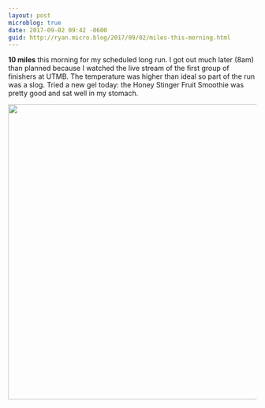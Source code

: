 ```yaml
---
layout: post
microblog: true
date: 2017-09-02 09:42 -0600
guid: http://ryan.micro.blog/2017/09/02/miles-this-morning.html
---
```

**10 miles** this morning for my scheduled long run. I got out much later (8am) than planned because I watched the live stream of the first group of finishers at UTMB. The temperature was higher than ideal so part of the run was a slog. Tried a new gel today: the Honey Stinger Fruit Smoothie was pretty good and sat well in my stomach. 

<img src="http://www.ryanruns.com/uploads/2017/06019959b0.jpg" width="600" height="600" />
